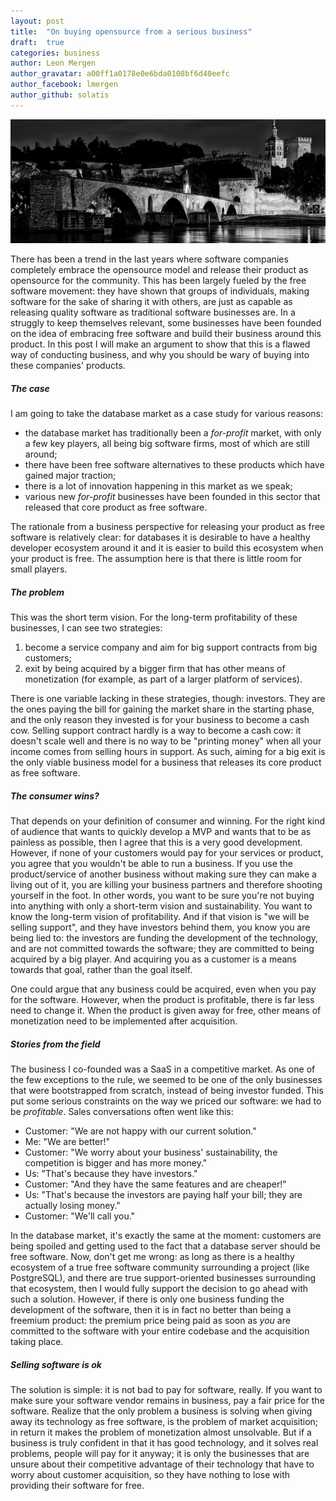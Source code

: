```yaml
---
layout: post
title:  "On buying opensource from a serious business"
draft:  true
categories: business
author: Leon Mergen
author_gravatar: a00ff1a0178e0e6bda0108bf6d40eefc
author_facebook: lmergen
author_github: solatis
---
```


![Building bridges](/images/posts/blog2.jpg)

There has been a trend in the last years where software companies completely embrace the opensource model and release their product as opensource for the community. This has been largely fueled by the free software movement: they have shown that groups of individuals, making software for the sake of sharing it with others, are just as capable as releasing quality software as traditional software businesses are. In a struggly to keep themselves relevant, some businesses have been founded on the idea of embracing free software and build their business around this product. In this post I will make an argument to show that this is a flawed way of conducting business, and why you should be wary of buying into these companies' products.

##### The case

I am going to take the database market as a case study for various reasons:

* the database market has traditionally been a *for-profit* market, with only a few key players, all being big software firms, most of which are still around;
* there have been free software alternatives to these products which have gained major traction;
* there is a lot of innovation happening in this market as we speak;
* various new *for-profit* businesses have been founded in this sector that released that core product as free software.

The rationale from a business perspective for releasing your product as free software is relatively clear: for databases it is desirable to have a healthy developer ecosystem around it and it is easier to build this ecosystem when your product is free. The assumption here is that there is little room for small players.

##### The problem

This was the short term vision. For the long-term profitability of these businesses, I can see two strategies:

1. become a service company and aim for big support contracts from big customers;
2. exit by being acquired by a bigger firm that has other means of monetization (for example, as part of a larger platform of services).

There is one variable lacking in these strategies, though: investors. They are the ones paying the bill for gaining the market share in the starting phase, and the only reason they invested is for your business to become a cash cow. Selling support contract hardly is a way to become a cash cow: it doesn't scale well and there is no way to be "printing money" when all your income comes from selling hours in support. As such, aiming for a big exit is the only viable business model for a business that releases its core product as free software.

##### The consumer wins?

That depends on your definition of consumer and winning. For the right kind of audience that wants to quickly develop a MVP and wants that to be as painless as possible, then I agree that this is a very good development. However, if none of your customers would pay for your services or product, you agree that you wouldn't be able to run a business. If you use the product/service of another business without making sure they can make a living out of it, you are killing your business partners and therefore shooting yourself in the foot. In other words, you want to be sure you're not buying into anything with only a short-term vision and sustainability. You want to know the long-term vision of profitability. And if that vision is "we will be selling support", and they have investors behind them, you know you are being lied to: the investors are funding the development of the technology, and are not committed towards the software; they are committed to being acquired by a big player. And acquiring you as a customer is a means towards that goal, rather than the goal itself.

One could argue that any business could be acquired, even when you pay for the software. However, when the product is profitable, there is far less need to change it. When the product is given away for free, other means of monetization need to be implemented after acquisition.

##### Stories from the field

The business I co-founded was a SaaS in a competitive market. As one of the few exceptions to the rule, we seemed to be one of the only businesses that were bootstrapped from scratch, instead of being investor funded. This put some serious constraints on the way we priced our software: we had to be *profitable*. Sales conversations often went like this:

- Customer: "We are not happy with our current solution."
- Me: "We are better!"
- Customer: "We worry about your business' sustainability, the competition is bigger and has more money."
- Us: "That's because they have investors."
- Customer: "And they have the same features and are cheaper!"
- Us: "That's because the investors are paying half your bill; they are actually losing money."
- Customer: "We'll call you."

In the database market, it's exactly the same at the moment: customers are being spoiled and getting used to the fact that a database server should be free software. Now, don't get me wrong: as long as there is a healthy ecosystem of a true free software community surrounding a project (like PostgreSQL), and there are true support-oriented businesses surrounding that ecosystem, then I would fully support the decision to go ahead with such a solution. However, if there is only one business funding the development of the software, then it is in fact no better than being a freemium product: the premium price being paid as soon as *you* are committed to the software with your entire codebase and the acquisition taking place.

##### Selling software is ok

The solution is simple: it is not bad to pay for software, really. If you want to make sure your software vendor remains in business, pay a fair price for the software. Realize that the only problem a business is solving when giving away its technology as free software, is the problem of market acquisition; in return it makes the problem of monetization almost unsolvable. But if a business is truly confident in that it has good technology, and it solves real problems, people will pay for it anyway; it is only the businesses that are unsure about their competitive advantage of their technology that have to worry about customer acquisition, so they have nothing to lose with providing their software for free.
